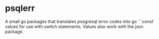 # psqlerr

A small go packages that translates posgresql error codes into go ```const`
values for use with switch statements.  Values also work with the json package.
